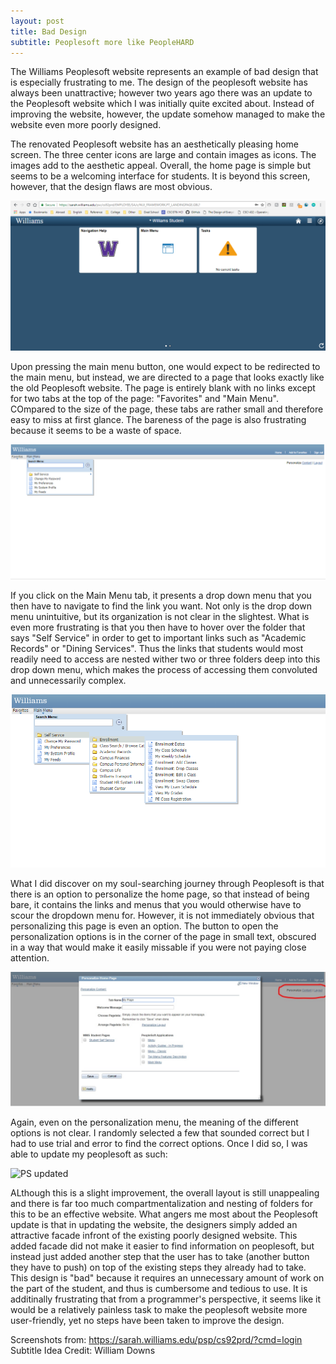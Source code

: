 ```yaml
---
layout: post
title: Bad Design
subtitle: Peoplesoft more like PeopleHARD
---
```

The Williams Peoplesoft website represents an example of bad design that is especially frustrating to me. The design of the peoplesoft website has always been unattractive; however two years ago there was an update to the Peoplesoft website which I was initially quite excited about. Instead of improving the website, however, the update somehow managed to make the website even more poorly designed.

The renovated Peoplesoft website has an aesthetically pleasing home screen. The three center icons are large and contain images as icons. The images add to the aesthetic appeal. Overall, the home page is simple but seems to be a welcoming interface for students. It is beyond this screen, however, that the design flaws are most obvious.

![PS Home](/img/peoplesoft_home.PNG)

Upon pressing the main menu button, one would expect to be redirected to the main menu, but instead, we are directed to a page that looks exactly like the old Peoplesoft website. The page is entirely blank with no links except for two tabs at the top of the page: "Favorites" and "Main Menu". COmpared to the size of the page, these tabs are rather small and therefore easy to miss at first glance. The bareness of the page is also frustrating because it seems to be a waste of space.

![PS Main](/img/peoplesoft_main.PNG)

If you click on the Main Menu tab, it presents a drop down menu that you then have to navigate to find the link you want. Not only is the drop down menu unintuitive, but its organization is not clear in the slightest. What is even more frustrating is that you then have to hover over the folder that says "Self Service" in order to get to important links such as "Academic Records" or "Dining Services". Thus the links that students would most readily need to access are nested wither two or three folders deep into this drop down menu, which makes the process of accessing them convoluted and unnecessarily complex.

![PS Dropdown](/img/peoplesoft_menu.PNG)

What I did discover on my soul-searching journey through Peoplesoft is that there is an option to personalize the home page, so that instead of being bare, it contains the links and menus that you would otherwise have to scour the dropdown menu for. However, it is not immediately obvious that personalizing this page is even an option. The button to open the personalization options is in the corner of the page in small text, obscured in a way that would make it easily missable if you were not paying close attention.

![PS Menu](/img/peoplesoft_personalize.jpg)

Again, even on the personalization menu, the meaning of the different options is not clear. I randomly selected a few that sounded correct but I had to use trial and error to find the correct options. Once I did so, I was able to update my peoplesoft as such:

![PS updated](/img/peoplesoft_updated.PNG)

ALthough this is a slight improvement, the overall layout is still unappealing and there is far too much compartmentalization and nesting of folders for this to be an effective website. What angers me most about the Peoplesoft update is that in updating the website, the designers simply added an attractive facade infront of the existing poorly designed website. This added facade did not make it easier to find information on peoplesoft, but instead just added another step that the user has to take (another button they have to push) on top of the existing steps they already had to take. This design is "bad" because it requires an unnecessary amount of work on the part of the student, and thus is cumbersome and tedious to use. It is additinally frustrating that from a programmer's perspective, it seems like it would be a relatively painless task to make the peoplesoft website more user-friendly, yet no steps have been taken to improve the design.

Screenshots from: https://sarah.williams.edu/psp/cs92prd/?cmd=login
Subtitle Idea Credit: William Downs
